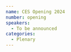 ```yaml
---
name: CES Opening 2024
number: opening
speakers:
  - To be announced
categories:
  - Plenary
---
```



